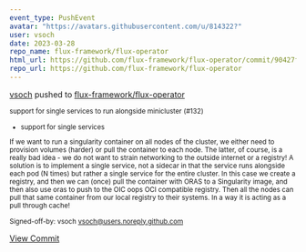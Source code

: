 ```yaml
---
event_type: PushEvent
avatar: "https://avatars.githubusercontent.com/u/814322?"
user: vsoch
date: 2023-03-28
repo_name: flux-framework/flux-operator
html_url: https://github.com/flux-framework/flux-operator/commit/90427f406d7ef0dc2de94f41519d02e525a506ac
repo_url: https://github.com/flux-framework/flux-operator
---
```


<a href='https://github.com/vsoch' target='_blank'>vsoch</a> pushed to <a href='https://github.com/flux-framework/flux-operator' target='_blank'>flux-framework/flux-operator</a>

<small>support for single services to run alongside minicluster (#132)

* support for single services

If we want to run a singularity container on all nodes of the cluster, we either
need to provision volumes (harder) or pull the container to each node. The latter,
of course, is a really bad idea - we do not want to strain networking to the outside
internet or a registry! A solution is to implement a single service, not a sidecar
in that the service runs alongside each pod (N times) but rather a single service for
the entire cluster. In this case we create a registry, and then we can (once) pull the
container with ORAS to a Singularity image, and then also use oras to push to the OIC
oops OCI compatible registry. Then all the nodes can pull that same container from our
local registry to their systems. In a way it is acting as a pull through cache!

Signed-off-by: vsoch <vsoch@users.noreply.github.com></small>

<a href='https://github.com/flux-framework/flux-operator/commit/90427f406d7ef0dc2de94f41519d02e525a506ac' target='_blank'>View Commit</a>